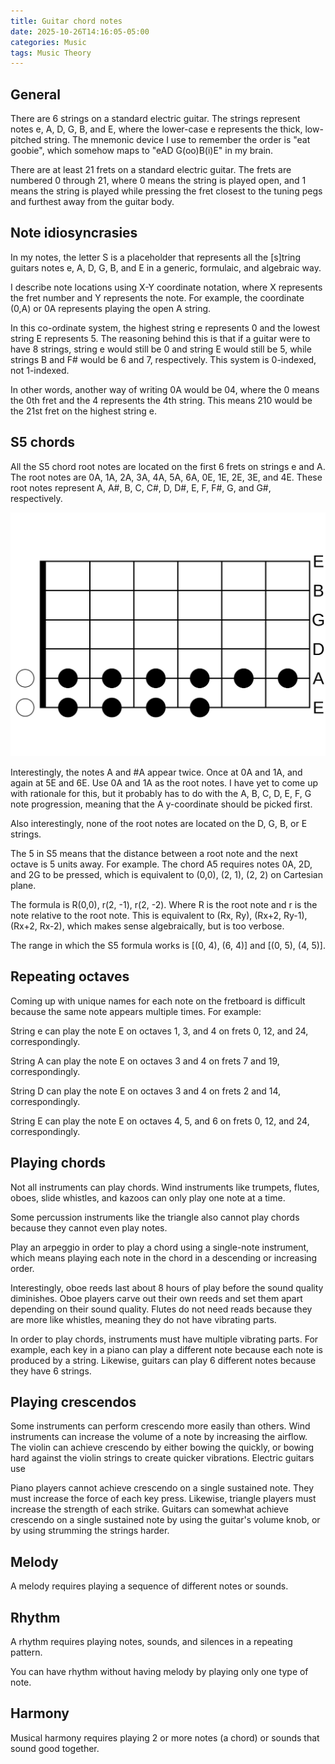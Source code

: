 ```yaml
---
title: Guitar chord notes
date: 2025-10-26T14:16:05-05:00
categories: Music
tags: Music Theory
---
```


## General

There are 6 strings on a standard electric guitar. The strings represent notes
e, A, D, G, B, and E, where the lower-case e represents the thick, low-pitched
string. The mnemonic device I use to remember the order is "eat goobie", which
somehow maps to "eAD G(oo)B(i)E" in my brain.

There are at least 21 frets on a standard electric guitar. The frets are
numbered 0 through 21, where 0 means the string is played open, and 1 means the
string is played while pressing the fret closest to the tuning pegs and furthest
away from the guitar body.

## Note idiosyncrasies

In my notes, the letter S is a placeholder that represents all the \[s\]tring
guitars notes e, A, D, G, B, and E in a generic, formulaic, and algebraic way.

I describe note locations using X-Y coordinate notation, where X represents the
fret number and Y represents the note. For example, the coordinate (0,A) or 0A
represents playing the open A string.

In this co-ordinate system, the highest string e represents 0 and the lowest
string E represents 5. The reasoning behind this is that if a guitar were to
have 8 strings, string e would still be 0 and string E would still be 5, while
strings B and F# would be 6 and 7, respectively. This system is 0-indexed, not
1-indexed.

In other words, another way of writing 0A would be 04, where the 0 means the 0th
fret and the 4 represents the 4th string. This means 210 would be the 21st fret
on the highest string e.

## S5 chords

All the S5 chord root notes are located on the first 6 frets on strings e and A.
The root notes are 0A, 1A, 2A, 3A, 4A, 5A, 6A, 0E, 1E, 2E, 3E, and 4E. These
root notes represent A, A#, B, C, C#, D, D#, E, F, F#, G, and G#, respectively.

![S5 chords](./S5_chords.svg)

Interestingly, the notes A and \#A appear twice. Once at 0A and 1A, and again at
5E and 6E. Use 0A and 1A as the root notes. I have yet to come up with rationale
for this, but it probably has to do with the A, B, C, D, E, F, G note
progression, meaning that the A y-coordinate should be picked first.

Also interestingly, none of the root notes are located on the D, G, B, or E
strings.

The 5 in S5 means that the distance between a root note and the next octave is 5
units away. For example. The chord A5 requires notes 0A, 2D, and 2G to be
pressed, which is equivalent to (0,0), (2, 1), (2, 2) on Cartesian plane.

The formula is R(0,0), r(2, -1), r(2, -2). Where R is the root note and r is the
note relative to the root note. This is equivalent to (Rx, Ry), (Rx+2, Ry-1),
(Rx+2, Rx-2), which makes sense algebraically, but is too verbose.

The range in which the S5 formula works is \[(0, 4), (6, 4)\] and \[(0, 5), (4,
5)\].

## Repeating octaves

Coming up with unique names for each note on the fretboard is difficult because
the same note appears multiple times. For example:

String e can play the note E on octaves 1, 3, and 4 on frets 0, 12, and 24,
correspondingly.

String A can play the note E on octaves 3 and 4 on frets 7 and 19,
correspondingly.

String D can play the note E on octaves 3 and 4 on frets 2 and 14,
correspondingly.

String E can play the note E on octaves 4, 5, and 6 on frets 0, 12, and 24,
correspondingly.

## Playing chords

Not all instruments can play chords. Wind instruments like trumpets, flutes,
oboes, slide whistles, and kazoos can only play one note at a time.

Some percussion instruments like the triangle also cannot play chords because
they cannot even play notes.

Play an arpeggio in order to play a chord using a single-note instrument, which
means playing each note in the chord in a descending or increasing order.

Interestingly, oboe reeds last about 8 hours of play before the sound quality
diminishes. Oboe players carve out their own reeds and set them apart depending
on their sound quality. Flutes do not need reads because they are more like
whistles, meaning they do not have vibrating parts.

In order to play chords, instruments must have multiple vibrating parts. For
example, each key in a piano can play a different note because each note is
produced by a string. Likewise, guitars can play 6 different notes because they
have 6 strings.

## Playing crescendos

Some instruments can perform crescendo more easily than others. Wind instruments
can increase the volume of a note by increasing the airflow. The violin can
achieve crescendo by either bowing the quickly, or bowing hard against the
violin strings to create quicker vibrations. Electric guitars use

Piano players cannot achieve crescendo on a single sustained note. They must
increase the force of each key press. Likewise, triangle players must increase
the strength of each strike. Guitars can somewhat achieve crescendo on a single
sustained note by using the guitar's volume knob, or by using strumming the
strings harder.

## Melody

A melody requires playing a sequence of different notes or sounds.

## Rhythm

A rhythm requires playing notes, sounds, and silences in a repeating pattern.

You can have rhythm without having melody by playing only one type of note.

## Harmony

Musical harmony requires playing 2 or more notes (a chord) or sounds that sound
good together.
